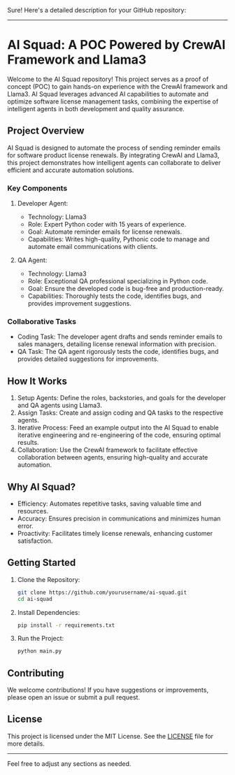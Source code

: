 Sure! Here's a detailed description for your GitHub repository:

---

# AI Squad: A POC Powered by CrewAI Framework and Llama3

Welcome to the AI Squad repository! This project serves as a proof of concept (POC) to gain hands-on experience with the CrewAI framework and Llama3. AI Squad leverages advanced AI capabilities to automate and optimize software license management tasks, combining the expertise of intelligent agents in both development and quality assurance.

## Project Overview

AI Squad is designed to automate the process of sending reminder emails for software product license renewals. By integrating CrewAI and Llama3, this project demonstrates how intelligent agents can collaborate to deliver efficient and accurate automation solutions.

### Key Components

1. Developer Agent:
   - Technology: Llama3
   - Role: Expert Python coder with 15 years of experience.
   - Goal: Automate reminder emails for license renewals.
   - Capabilities: Writes high-quality, Pythonic code to manage and automate email communications with clients.

2. QA Agent:
   - Technology: Llama3
   - Role: Exceptional QA professional specializing in Python code.
   - Goal: Ensure the developed code is bug-free and production-ready.
   - Capabilities: Thoroughly tests the code, identifies bugs, and provides improvement suggestions.

### Collaborative Tasks

- Coding Task: The developer agent drafts and sends reminder emails to sales managers, detailing license renewal information with precision.
- QA Task: The QA agent rigorously tests the code, identifies bugs, and provides detailed suggestions for improvements.

## How It Works

1. Setup Agents: Define the roles, backstories, and goals for the developer and QA agents using Llama3.
2. Assign Tasks: Create and assign coding and QA tasks to the respective agents.
3. Iterative Process: Feed an example output into the AI Squad to enable iterative engineering and re-engineering of the code, ensuring optimal results.
4. Collaboration: Use the CrewAI framework to facilitate effective collaboration between agents, ensuring high-quality and accurate automation.

## Why AI Squad?

- Efficiency: Automates repetitive tasks, saving valuable time and resources.
- Accuracy: Ensures precision in communications and minimizes human error.
- Proactivity: Facilitates timely license renewals, enhancing customer satisfaction.

## Getting Started

1. Clone the Repository:
   ```sh
   git clone https://github.com/yourusername/ai-squad.git
   cd ai-squad
   ```

2. Install Dependencies:
   ```sh
   pip install -r requirements.txt
   ```

3. Run the Project:
   ```sh
   python main.py
   ```

## Contributing

We welcome contributions! If you have suggestions or improvements, please open an issue or submit a pull request.

## License

This project is licensed under the MIT License. See the [LICENSE](LICENSE) file for more details.

---

Feel free to adjust any sections as needed.
